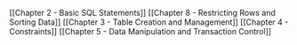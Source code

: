 [[Chapter 2 - Basic SQL Statements]]
[[Chapter 8 - Restricting Rows and Sorting Data]]
[[Chapter 3 - Table Creation and Management]]
[[Chapter 4 - Constraints]]
[[Chapter 5 - Data Manipulation and Transaction Control]]